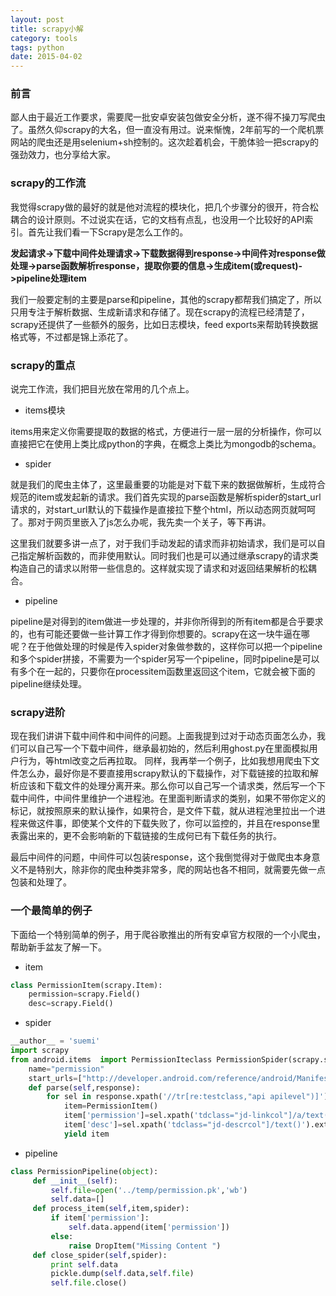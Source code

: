 ```yaml
---
layout: post
title: scrapy小解
category: tools
tags: python
date: 2015-04-02
---
```


### 前言

鄙人由于最近工作要求，需要爬一批安卓安装包做安全分析，遂不得不操刀写爬虫了。虽然久仰scrapy的大名，但一直没有用过。说来惭愧，2年前写的一个爬机票网站的爬虫还是用selenium+sh控制的。这次趁着机会，干脆体验一把scrapy的强劲效力，也分享给大家。

### scrapy的工作流

我觉得scrapy做的最好的就是他对流程的模块化，把几个步骤分的很开，符合松耦合的设计原则。不过说实在话，它的文档有点乱，也没用一个比较好的API索引。首先让我们看一下Scrapy是怎么工作的。

**发起请求->下载中间件处理请求->下载数据得到response->中间件对response做处理->parse函数解析response，提取你要的信息->生成item(或request)->pipeline处理item**

我们一般要定制的主要是parse和pipeline，其他的scrapy都帮我们搞定了，所以只用专注于解析数据、生成新请求和存储了。现在scrapy的流程已经清楚了，scrapy还提供了一些额外的服务，比如日志模块，feed exports来帮助转换数据格式等，不过都是锦上添花了。

### scrapy的重点

说完工作流，我们把目光放在常用的几个点上。

- items模块

items用来定义你需要提取的数据的格式，方便进行一层一层的分析操作，你可以直接把它在使用上类比成python的字典，在概念上类比为mongodb的schema。

- spider

就是我们的爬虫主体了，这里最重要的功能是对下载下来的数据做解析，生成符合规范的item或发起新的请求。我们首先实现的parse函数是解析spider的start_url请求的，对start_url默认的下载操作是直接拉下整个html，所以动态网页就呵呵了。那对于网页里嵌入了js怎么办呢，我先卖一个关子，等下再讲。

这里我们就要多讲一点了，对于我们手动发起的请求而非初始请求，我们是可以自己指定解析函数的，而非使用默认。同时我们也是可以通过继承scrapy的请求类构造自己的请求以附带一些信息的。这样就实现了请求和对返回结果解析的松耦合。

- pipeline

pipeline是对得到的item做进一步处理的，并非你所得到的所有item都是合乎要求的，也有可能还要做一些计算工作才得到你想要的。scrapy在这一块牛逼在哪呢？在于他做处理的时候是传入spider对象做参数的，这样你可以把一个pipeline和多个spider拼接，不需要为一个spider另写一个pipeline，同时pipeline是可以有多个在一起的，只要你在processitem函数里返回这个item，它就会被下面的pipeline继续处理。

### scrapy进阶

现在我们讲讲下载中间件和中间件的问题。上面我提到过对于动态页面怎么办，我们可以自己写一个下载中间件，继承最初始的，然后利用ghost.py在里面模拟用户行为，等html改变之后再拉取。 同样，我再举一个例子，比如我想用爬虫下文件怎么办，最好你是不要直接用scrapy默认的下载操作，对下载链接的拉取和解析应该和下载文件的处理分离开来。那么你可以自己写一个请求类，然后写一个下载中间件，中间件里维护一个进程池。在里面判断请求的类别，如果不带你定义的标记，就按照原来的默认操作，如果符合，是文件下载，就从进程池里拉出一个进程来做这件事，即使某个文件的下载失败了，你可以监控的，并且在response里表露出来的，更不会影响新的下载链接的生成何已有下载任务的执行。

最后中间件的问题，中间件可以包装response，这个我倒觉得对于做爬虫本身意义不是特别大，除非你的爬虫种类非常多，爬的网站也各不相同，就需要先做一点包装和处理了。

### 一个最简单的例子

下面给一个特别简单的例子，用于爬谷歌推出的所有安卓官方权限的一个小爬虫，帮助新手盆友了解一下。

- item

~~~python
class PermissionItem(scrapy.Item):
    permission=scrapy.Field()
    desc=scrapy.Field()
~~~

- spider

~~~python
__author__ = 'suemi'
import scrapy
from android.items  import PermissionIteclass PermissionSpider(scrapy.spider.Spider):
    name="permission"
    start_urls=["http://developer.android.com/reference/android/Manifest.permission.html"]
    def parse(self,response):
        for sel in response.xpath('//tr[re:testclass,"api apilevel")]'):
            item=PermissionItem()
            item['permission']=sel.xpath('tdclass="jd-linkcol"]/a/text()').extract()[0]
            item['desc']=sel.xpath('tdclass="jd-descrcol"]/text()').extract()
            yield item

~~~

- pipeline

~~~python
class PermissionPipeline(object):
     def __init__(self):
         self.file=open('../temp/permission.pk','wb')
         self.data=[]
     def process_item(self,item,spider):
         if item['permission']:
             self.data.append(item['permission'])
         else:
             raise DropItem("Missing Content ")
     def close_spider(self,spider):
         print self.data
         pickle.dump(self.data,self.file)
         self.file.close()
~~~